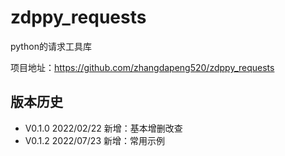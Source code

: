 # zdppy_requests

python的请求工具库

项目地址：https://github.com/zhangdapeng520/zdppy_requests

## 版本历史

- V0.1.0 2022/02/22 新增：基本增删改查
- V0.1.2 2022/07/23 新增：常用示例

